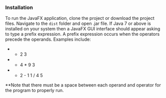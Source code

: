 ### Installation
To run the JavaFX application, clone the project or download the project files. Navigate to the ```dist``` folder and open .jar file.
If Java 7 or above is installed on your system then a JavaFX GUI interface should appear asking to type a prefix expression. A prefix expression occurs when the operators precede the operands. Examples include:
- + 2 3
- + 4 * 9 3
- * 2 - 1 1 / 4 5

**Note that there must be a space between each operand and operator for the program to properly run. 

